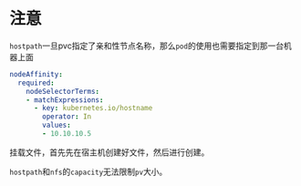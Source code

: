 # 注意
`hostpath`一旦pvc指定了亲和性节点名称，那么`pod`的使用也需要指定到那一台机器上面
```yaml
nodeAffinity:
  required:
    nodeSelectorTerms:
    - matchExpressions:
      - key: kubernetes.io/hostname
        operator: In
        values:
        - 10.10.10.5
```

挂载文件，首先先在宿主机创建好文件，然后进行创建。

`hostpath`和`nfs`的`capacity`无法限制`pv`大小。  
